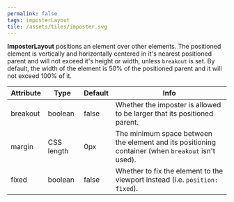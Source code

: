 ```yaml
---
permalink: false
tags: imposterLayout
tile: /assets/tiles/imposter.svg
---
```


**ImposterLayout** positions an element over other elements.
The positioned element is vertically and horizontally centered in it's nearest positioned parent and will not exceed it's height or width, unless `breakout` is set.
By default, the width of the element is 50% of the positioned parent and
it will not exceed 100% of it.

| Attribute | Type       | Default | Info                                                                                              |
| --------- | ---------- | ------- | ------------------------------------------------------------------------------------------------- |
| breakout  | boolean    | false   | Whether the imposter is allowed to be larger that its positioned parent.                          |
| margin    | CSS length | 0px     | The minimum space between the element and its positioning container (when `breakout` isn't used). |
| fixed     | boolean    | false   | Whether to fix the element to the viewport instead (i.e. `position: fixed`).                      |
